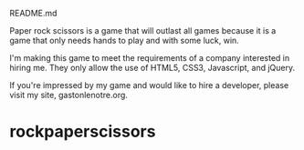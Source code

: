 README.md

Paper rock scissors is a game that will outlast all games because it is a game that only needs hands to play and with some luck, win.

I'm making this game to meet the requirements of a company interested in hiring me. They only allow the use of HTML5, CSS3, Javascript, and jQuery.

If you're impressed by my game and would like to hire a developer, please visit my site, gastonlenotre.org.



# rockpaperscissors
